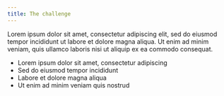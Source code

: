 ```yaml
---
title: The challenge
---
```


Lorem ipsum dolor sit amet, consectetur adipiscing elit, sed do eiusmod tempor incididunt ut labore et dolore magna aliqua. Ut enim ad minim veniam, quis ullamco laboris nisi ut aliquip ex ea commodo consequat. 

- Lorem ipsum dolor sit amet, consectetur adipiscing
- Sed do eiusmod tempor incididunt
- Labore et dolore magna aliqua
- Ut enim ad minim veniam quis nostrud